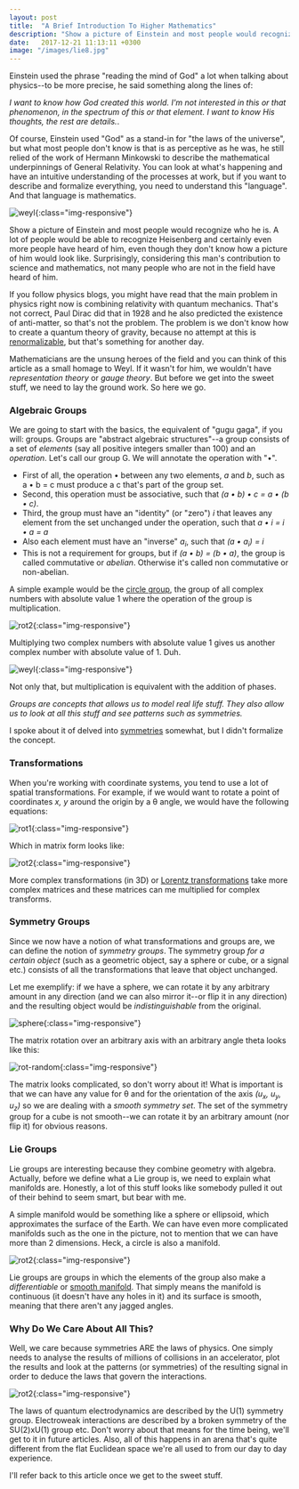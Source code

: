 ```yaml
---
layout: post
title:  "A Brief Introduction To Higher Mathematics"
description: "Show a picture of Einstein and most people would recognize who he is. A lot of people would be able to recognize Heisenberg and certainly even more people have heard of him, even though they don't know how a picture of him would look like..."
date:   2017-12-21 11:13:11 +0300
image: "/images/lie8.jpg"
---
```

Einstein used the phrase "reading the mind of God" a lot when talking about physics--to be more precise, he said something along the lines of:

*I want to know how God created this world. I'm not interested in this or that phenomenon, in the spectrum of this or that element. I want to know His thoughts, the rest are details.*.

Of course, Einstein used "God" as a stand-in for "the laws of the universe", but what most people don't know is that is as perceptive as he was, he still relied of the work of Hermann Minkowski to describe the mathematical underpinnings of General Relativity. You can look at what's happening and have an intuitive understanding of the processes at work, but if you want to describe and formalize everything, you need to understand this "language". And that language is mathematics.

![weyl](/images/weyl.png){:class="img-responsive"}

Show a picture of Einstein and most people would recognize who he is. A lot of people would be able to recognize Heisenberg and certainly even more people have heard of him, even though they don't know how a picture of him would look like. Surprisingly, considering this man's contribution to science and mathematics, not many people who are not in the field have heard of him.

If you follow physics blogs, you might have read that the main problem in physics right now is combining relativity with quantum mechanics. That's not correct, Paul Dirac did that in 1928 and he also predicted the existence of anti-matter, so that's not the problem. The problem is we don't know how to create a quantum theory of gravity, because no attempt at this is [renormalizable](https://en.wikipedia.org/wiki/Renormalization), but that's something for another day.

Mathematicians are the unsung heroes of the field and you can think of this article as a small homage to Weyl. If it wasn't for him, we wouldn't have *representation theory* or *gauge theory*. But before we get into the sweet stuff, we need to lay the ground work. So here we go.

### Algebraic Groups
We are going to start with the basics, the equivalent of "gugu gaga", if you will: groups. Groups are "abstract algebraic structures"--a group consists of a set of *elements* (say all positive integers smaller than 100) and an *operation*. Let's call our group G. We will annotate the operation with "•".

* First of all, the operation • between any two elements, *a* and *b*, such as a • b = c must produce a c that's part of the group set.
* Second, this operation must be associative, such that *(a • b) • c = a • (b • c)*.
* Third, the group must have an "identity" (or "zero") *i* that leaves any element from the set unchanged under the operation, such that *a • i = i • a = a*
* Also each element must have an "inverse" *a<sub>i</sub>*, such that *(a • a<sub>i</sub>) = i*
* This is not a requirement for groups, but if *(a • b) = (b • a)*, the group is called commutative or *abelian*. Otherwise it's called non commutative or non-abelian.

A simple example would be the [circle group](https://en.wikipedia.org/wiki/Unitary_group), the group of all complex numbers with absolute value 1 where the operation of the group is multiplication.

![rot2](/images/circle-group.svg){:class="img-responsive"}

Multiplying two complex numbers with absolute value 1 gives us another complex number with absolute value of 1. Duh.

![weyl](/images/modulo.svg){:class="img-responsive"}

Not only that, but multiplication is equivalent with the addition of phases.

*Groups are concepts that allows us to model real life stuff. They also allow us to look at all this stuff and see patterns such as symmetries.*

I spoke about it of delved into [symmetries]() somewhat, but I didn't formalize the concept.

### Transformations
When you're working with coordinate systems, you tend to use a lot of spatial transformations. For example, if we would want to rotate a point of coordinates *x, y* around the origin by a &theta; angle, we would have the following equations:

![rot1](/images/rot1.svg){:class="img-responsive"}

Which in matrix form looks like:

![rot2](/images/rot2.svg){:class="img-responsive"}

More complex transformations (in 3D) or [Lorentz transformations](https://en.wikipedia.org/wiki/Lorentz_transformation) take more complex matrices and these matrices can me multiplied for complex transforms.

### Symmetry Groups
Since we now have a notion of what transformations and groups are, we can define the notion of *symmetry groups*. The symmetry group *for a certain object* (such as a geometric object, say a sphere or cube, or a signal etc.) consists of all the transformations that leave that object unchanged.

Let me exemplify: if we have a sphere, we can rotate it by any arbitrary amount in any direction (and we can also mirror it--or flip it in any direction) and the resulting object would be *indistinguishable* from the original.

![sphere](/images/sphere.svg){:class="img-responsive"}

The matrix rotation over an arbitrary axis with an arbitrary angle theta looks like this:

![rot-random](/images/rot-random.svg){:class="img-responsive"}

The matrix looks complicated, so don't worry about it! What is important is that we can have any value for &theta; and for the orientation of the axis *(u<sub>x</sub>, u<sub>y</sub>, u<sub>z</sub>)* so we are dealing with a *smooth symmetry set*. The set of the symmetry group for a cube is not smooth--we can rotate it by an arbitrary amount (nor flip it) for obvious reasons.

### Lie Groups
Lie groups are interesting because they combine geometry with algebra. Actually, before we define what a Lie group is, we need to explain what manifolds are. Honestly, a lot of this stuff looks like somebody pulled it out of their behind to seem smart, but bear with me.

A simple manifold would be something like a sphere or ellipsoid, which approximates the surface of the Earth. We can have even more complicated manifolds such as the one in the picture, not to mention that we can have more than 2 dimensions. Heck, a circle is also a manifold.

![rot2](/images/manifold.PNG){:class="img-responsive"}

Lie groups are groups in which the elements of the group also make a *differentiable* or [smooth manifold](https://en.wikipedia.org/wiki/Differentiable_manifold). That simply means the manifold is continuous (it doesn't have any holes in it) and its surface is smooth, meaning that there aren't any jagged angles.

<!-- Groups in and of themselves tend to be quite abstract and *representation theory* is a way to make them more tractable and intuitive. In representation theory, the elements of the group can be represented by matrices which are essentially geometric transformations.

*A representation of a group is another group, where the elements are transformation matrices like the ones we presented earlier and the group operation is matrix multiplication.*

What those matrices look like depends on what group we are trying to create a representation of, but keep in mind the whole idea behind them is to reduce more complicated problems to linear algebra problems, which are usually a tad easier to tackle. -->

### Why Do We Care About All This?
Well, we care because symmetries ARE the laws of physics. One simply needs to analyse the results of millions of collisions in an accelerator, plot the results and look at the patterns (or symmetries) of the resulting signal in order to deduce the laws that govern the interactions.

![rot2](/images/curved.jpg){:class="img-responsive"}

The laws of quantum electrodynamics are described by the U(1) symmetry group. Electroweak interactions are described by a broken symmetry of the SU(2)xU(1) group etc. Don't worry about that means for the time being, we'll get to it in future articles. Also, all of this happens in an arena that's quite different from the flat Euclidean space we're all used to from our day to day experience.

I'll refer back to this article once we get to the sweet stuff.
